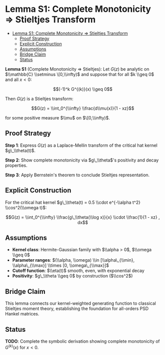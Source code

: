 # Lemma S1: Complete Monotonicity ⇒ Stieltjes Transform<a name="lemma-s1-complete-monotonicity-%E2%87%92-stieltjes-transform"></a>

<!-- mdformat-toc start --slug=github --maxlevel=6 --minlevel=1 -->

- [Lemma S1: Complete Monotonicity ⇒ Stieltjes Transform](#lemma-s1-complete-monotonicity-%E2%87%92-stieltjes-transform)
  - [Proof Strategy](#proof-strategy)
  - [Explicit Construction](#explicit-construction)
  - [Assumptions](#assumptions)
  - [Bridge Claim](#bridge-claim)
  - [Status](#status)

<!-- mdformat-toc end -->

**Lemma S1** (Complete Monotonicity ⇒ Stieltjes): Let $G(z)$ be analytic on $\\mathbb{C} \\setminus \[0,\\infty)$ and suppose that for all $k \\geq 0$ and all $x < 0$:

$$(-1)^k G^{(k)}(x) \\geq 0$$

Then $G(z)$ is a Stieltjes transform:

$$G(z) = \\int_0^{\\infty} \\frac{d\\mu(x)}{1 - xz}$$

for some positive measure $\\mu$ on $\[0,\\infty)$.

## Proof Strategy<a name="proof-strategy"></a>

**Step 1**: Express $G(z)$ as a Laplace-Mellin transform of the critical hat kernel $g\_\\theta(t)$.

**Step 2**: Show complete monotonicity via $g\_\\theta$'s positivity and decay properties.

**Step 3**: Apply Bernstein's theorem to conclude Stieltjes representation.

## Explicit Construction<a name="explicit-construction"></a>

For the critical hat kernel $g\_\\theta(t) = 0.5 \\cdot e^{-\\alpha t^2} \\cos^2(\\omega t)$:

$$G(z) = \\int_0^{\\infty} \\frac{g\_\\theta(\\log x)}{x} \\cdot \\frac{1}{1 - xz} , dx$$

## Assumptions<a name="assumptions"></a>

- **Kernel class**: Hermite-Gaussian family with $\\alpha > 0$, $\\omega \\geq 0$
- **Parameter ranges**: $(\\alpha, \\omega) \\in [\\alpha\_{\\min}, \\alpha\_{\\max}] \\times [0, \\omega\_{\\max}]$
- **Cutoff function**: $\\eta(t)$ smooth, even, with exponential decay
- **Positivity**: $g\_\\theta \\geq 0$ by construction ($\\cos^2$)

## Bridge Claim<a name="bridge-claim"></a>

This lemma connects our kernel-weighted generating function to classical Stieltjes moment theory, establishing the foundation for all-orders PSD Hankel matrices.

## Status<a name="status"></a>

**TODO**: Complete the symbolic derivation showing complete monotonicity of $G^{(k)}(x)$ for $x < 0$.
